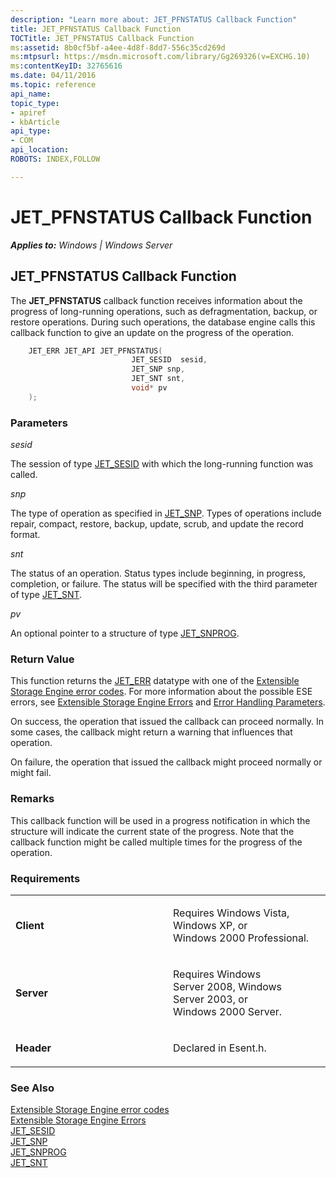 ```yaml
---
description: "Learn more about: JET_PFNSTATUS Callback Function"
title: JET_PFNSTATUS Callback Function
TOCTitle: JET_PFNSTATUS Callback Function
ms:assetid: 8b0cf5bf-a4ee-4d8f-8dd7-556c35cd269d
ms:mtpsurl: https://msdn.microsoft.com/library/Gg269326(v=EXCHG.10)
ms:contentKeyID: 32765616
ms.date: 04/11/2016
ms.topic: reference
api_name: 
topic_type: 
- apiref
- kbArticle
api_type: 
- COM
api_location: 
ROBOTS: INDEX,FOLLOW

---
```


# JET_PFNSTATUS Callback Function


_**Applies to:** Windows | Windows Server_

## JET_PFNSTATUS Callback Function

The **JET_PFNSTATUS** callback function receives information about the progress of long-running operations, such as defragmentation, backup, or restore operations. During such operations, the database engine calls this callback function to give an update on the progress of the operation.

```cpp
    JET_ERR JET_API JET_PFNSTATUS(
                           JET_SESID  sesid,
                           JET_SNP snp,
                           JET_SNT snt,
                           void* pv
    );
```

### Parameters

*sesid*

The session of type [JET_SESID](./jet-sesid.md) with which the long-running function was called.

*snp*

The type of operation as specified in [JET_SNP](./jet-snp.md). Types of operations include repair, compact, restore, backup, update, scrub, and update the record format.

*snt*

The status of an operation. Status types include beginning, in progress, completion, or failure. The status will be specified with the third parameter of type [JET_SNT](./jet-snt.md).

*pv*

An optional pointer to a structure of type [JET_SNPROG](./jet-snprog-structure.md).

### Return Value

This function returns the [JET_ERR](./jet-err.md) datatype with one of the [Extensible Storage Engine error codes](./extensible-storage-engine-error-codes.md). For more information about the possible ESE errors, see [Extensible Storage Engine Errors](./extensible-storage-engine-errors.md) and [Error Handling Parameters](./error-handling-parameters.md).

On success, the operation that issued the callback can proceed normally. In some cases, the callback might return a warning that influences that operation.

On failure, the operation that issued the callback might proceed normally or might fail.

### Remarks

This callback function will be used in a progress notification in which the structure will indicate the current state of the progress. Note that the callback function might be called multiple times for the progress of the operation.

### Requirements

<table>
<colgroup>
<col style="width: 50%" />
<col style="width: 50%" />
</colgroup>
<tbody>
<tr class="odd">
<td><p><strong>Client</strong></p></td>
<td><p>Requires Windows Vista, Windows XP, or Windows 2000 Professional.</p></td>
</tr>
<tr class="even">
<td><p><strong>Server</strong></p></td>
<td><p>Requires Windows Server 2008, Windows Server 2003, or Windows 2000 Server.</p></td>
</tr>
<tr class="odd">
<td><p><strong>Header</strong></p></td>
<td><p>Declared in Esent.h.</p></td>
</tr>
</tbody>
</table>


### See Also

[Extensible Storage Engine error codes](./extensible-storage-engine-error-codes.md)  
[Extensible Storage Engine Errors](./extensible-storage-engine-errors.md)  
[JET_SESID](./jet-sesid.md)  
[JET_SNP](./jet-snp.md)  
[JET_SNPROG](./jet-snprog-structure.md)  
[JET_SNT](./jet-snt.md)
